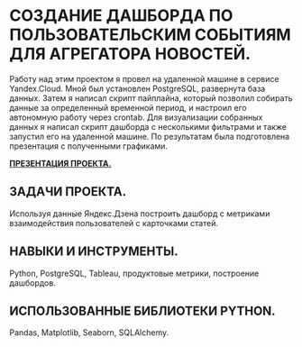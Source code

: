 # СОЗДАНИЕ ДАШБОРДА ПО ПОЛЬЗОВАТЕЛЬСКИМ СОБЫТИЯМ ДЛЯ АГРЕГАТОРА НОВОСТЕЙ.

Работу над этим проектом я провел на удаленной машине в сервисе Yandex.Cloud. Мной был установлен PostgreSQL, развернута база данных. Затем я написал скрипт пайплайна,
который позволил собирать данные за определенный временной период, и настроил его автономную работу через crontab. Для визуализации собранных данных я написал скрипт
дашборда с несколькими фильтрами и также запустил его на удаленной машине. По результатам была подготовлена презентация с полученными графиками.

<b> [ПРЕЗЕНТАЦИЯ ПРОЕКТА.](https://disk.yandex.ru/i/gaVnE41utb8yaA) </b>

## ЗАДАЧИ ПРОЕКТА.

Используя данные Яндекс.Дзена построить дашборд с метриками взаимодействия пользователей с карточками статей.

## НАВЫКИ И ИНСТРУМЕНТЫ.

Python, PostgreSQL, Tableau, продуктовые метрики, построение дашбордов.

## ИСПОЛЬЗОВАННЫЕ БИБЛИОТЕКИ PYTHON.

Pandas, Matplotlib, Seaborn, SQLAlchemy.
